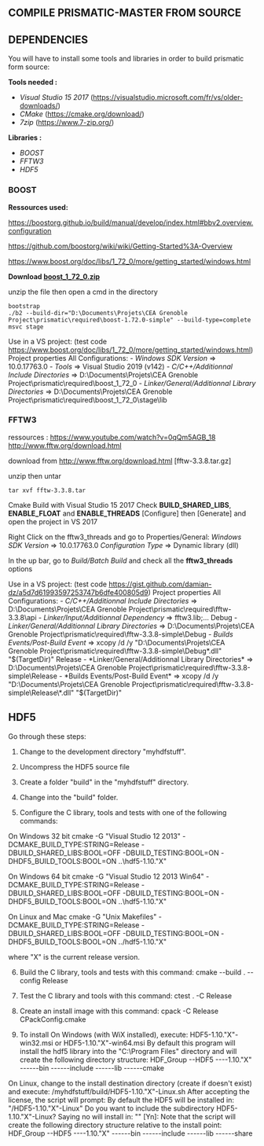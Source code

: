 ## COMPILE PRISMATIC-MASTER FROM SOURCE
## DEPENDENCIES 

You will have to install some tools and libraries in order to build prismatic form source:
 
 **Tools needed :**
 * *Visual Studio 15 2017* (https://visualstudio.microsoft.com/fr/vs/older-downloads/)
 * *CMake* (https://cmake.org/download/)
 * *7zip* (https://www.7-zip.org/)

 **Libraries :**
 * *BOOST*
 * *FFTW3*
 * *HDF5*

### BOOST
**Ressources used:**

https://boostorg.github.io/build/manual/develop/index.html#bbv2.overview.configuration

https://github.com/boostorg/wiki/wiki/Getting-Started%3A-Overview

https://www.boost.org/doc/libs/1_72_0/more/getting_started/windows.html

**Download [boost_1_72_0.zip](https://sourceforge.net/projects/boost/files/boost/1.72.0/)**

unzip the file then open a cmd in the directory
```
bootstrap
./b2 --build-dir="D:\Documents\Projets\CEA Grenoble Project\prismatic\required\boost-1.72.0-simple" --build-type=complete msvc stage
```

Use in a VS project: (test code https://www.boost.org/doc/libs/1_72_0/more/getting_started/windows.html)
	Project properties
	All Configurations:
		- *Windows SDK Version* => 10.0.17763.0
		- *Tools* => Visual Studio 2019 (v142)
		- *C/C++/Additionnal Include Directories* => D:\Documents\Projets\CEA Grenoble Project\prismatic\required\boost_1_72_0
		- *Linker/General/Additionnal Library Directories* => D:\Documents\Projets\CEA Grenoble Project\prismatic\required\boost_1_72_0\stage\lib

### FFTW3
ressources : 
	https://www.youtube.com/watch?v=0qQm5AGB_18
	http://www.fftw.org/download.html

download from http://www.fftw.org/download.html [fftw-3.3.8.tar.gz]

unzip then untar 
```
tar xvf fftw-3.3.8.tar
```
Cmake Build with Visual Studio 15 2017
Check **BUILD_SHARED_LIBS**, **ENABLE_FLOAT** and **ENABLE_THREADS**
[Configure] then [Generate] and open the project in VS 2017

Right Click on the fftw3_threads and go to Properties/General:
	*Windows SDK Version* => 10.0.17763.0
	*Configuration Type* => Dynamic library (dll)

In the up bar, go to *Build/Batch Build* and check all the **fftw3_threads** options

Use in a VS project: (test code https://gist.github.com/damian-dz/a5d7d61993597253747b6dfe400805d9)
	Project properties
	All Configurations:
	- *C/C++/Additionnal Include Directories* => D:\Documents\Projets\CEA Grenoble Project\prismatic\required\fftw-3.3.8\api
	- *Linker/Input/Additionnal Dependency* => fftw3.lib;...
	Debug
	- *Linker/General/Additionnal Library Directories* => D:\Documents\Projets\CEA Grenoble Project\prismatic\required\fftw-3.3.8-simple\Debug
	- *Builds Events/Post-Build Event* => xcopy /d /y "D:\Documents\Projets\CEA Grenoble Project\prismatic\required\fftw-3.3.8-simple\Debug\*.dll" "$(TargetDir)"
	Release
	- *Linker/General/Additionnal Library Directories* => D:\Documents\Projets\CEA Grenoble Project\prismatic\required\fftw-3.3.8-simple\Release
	- *Builds Events/Post-Build Event* => xcopy /d /y "D:\Documents\Projets\CEA Grenoble Project\prismatic\required\fftw-3.3.8-simple\Release\*.dll" "$(TargetDir)"

## HDF5
Go through these steps:

1. Change to the development directory "myhdfstuff".

2. Uncompress the HDF5 source file

3. Create a folder  "build" in the "myhdfstuff" directory.

4. Change into the "build" folder.

5. Configure the C library, tools and tests with one of the following commands:

 On Windows 32 bit
   cmake -G "Visual Studio 12 2013" -DCMAKE_BUILD_TYPE:STRING=Release -DBUILD_SHARED_LIBS:BOOL=OFF -DBUILD_TESTING:BOOL=ON -DHDF5_BUILD_TOOLS:BOOL=ON ..\hdf5-1.10."X"

 On Windows 64 bit
   cmake -G "Visual Studio 12 2013 Win64" -DCMAKE_BUILD_TYPE:STRING=Release -DBUILD_SHARED_LIBS:BOOL=OFF -DBUILD_TESTING:BOOL=ON -DHDF5_BUILD_TOOLS:BOOL=ON ..\hdf5-1.10."X"

 On Linux and Mac
   cmake -G "Unix Makefiles" -DCMAKE_BUILD_TYPE:STRING=Release -DBUILD_SHARED_LIBS:BOOL=OFF -DBUILD_TESTING:BOOL=ON -DHDF5_BUILD_TOOLS:BOOL=ON ../hdf5-1.10."X"

 where "X" is the current release version.

6. Build the C library, tools and tests with this command:
   cmake --build . --config Release

7. Test the C library and tools with this command:
   ctest . -C Release

8. Create an install image with this command:
   cpack -C Release CPackConfig.cmake

9. To install
 On Windows (with WiX installed), execute:
        HDF5-1.10."X"-win32.msi or HDF5-1.10."X"-win64.msi
 By default this program will install the hdf5 library into the
 "C:\Program Files" directory and will create the following
 directory structure:
    HDF_Group
    --HDF5
    ----1.10."X"
    ------bin
    ------include
    ------lib
    ------cmake

 On Linux, change to the install destination directory
 (create if doesn't exist) and execute:
        <path-to>/myhdfstuff/build/HDF5-1.10."X"-Linux.sh
 After accepting the license, the script will prompt:
   By default the HDF5 will be installed in:
   "<current directory>/HDF5-1.10."X"-Linux"
   Do you want to include the subdirectory HDF5-1.10."X"-Linux?
   Saying no will install in: "<current directory>" [Yn]:
 Note that the script will create the following directory structure
 relative to the install point:
    HDF_Group
    --HDF5
    ----1.10."X"
    ------bin
    ------include
    ------lib
    ------share
